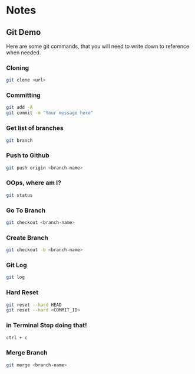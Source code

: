 # Notes

## Git Demo

Here are some git commands, that you will need to write down to reference when needed.

### Cloning
```bash
git clone <url>
```

###  Committing
```bash
git add -A
git commit -m "Your message here"
```

### Get list of branches

```bash
git branch
```

### Push to Github
```bash
git push origin <branch-name>
```

### OOps, where am I?
```bash
git status
```

### Go To Branch
```bash
git checkout <branch-name>
```

### Create Branch
```bash
git checkout -b <branch-name>
```

### Git Log
```bash
git log
```

### Hard Reset
```bash
git reset --hard HEAD
git reset --hard <COMMIT_ID>
```

### in Terminal Stop doing that!
```bash
ctrl + c
```

### Merge Branch
```bash
git merge <branch-name>
```